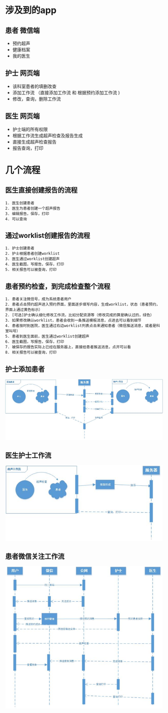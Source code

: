 

# 涉及到的app


## 患者 微信端

- 预约超声  
- 健康档案  
- 我的医生  
	
## 护士 网页端

- 该科室患者的填删改查  
- 添加工作流  （直接添加工作流 和 根据预约添加工作流 )
- 修改，查询，删除工作流  
	
	

## 医生 网页端

- 护士端的所有权限  
- 根据工作流生成超声检查及报告生成   
- 直接生成超声检查报告  
- 报告查询，打印



# 几个流程
		

## 医生直接创建报告的流程  
	1. 医生创建患者   
	2. 医生为患者创建一个超声报告  
	3. 编辑报告，保存，打印  
	4. 可以查询  

## 通过worklist创建报告的流程  
	1. 护士创建患者  
	2. 护士根据患者创建worklist  
	3. 医生通过worklist创建超声  
	4. 医生截图，写报告，保存，打印  
	5. 相关报告可以被查询，打印  
	

## 患者预约检查，到完成检查整个流程  
	1. 患者关注微信号，成为系统患者用户  
	2. 患者点击预约超声进入预约界面，里面逐步填写内容，生成worklist，状态（患者预约，界面上通过黄色标示）  
	2. [可选]护士确认细化修改工作流，比如分配资源等（修改完成的算是确认过的，绿色）  
	3. 如果修改确认worklist，患者会收到一条推送模板消息，点进去可以看到细节   
	4. 患者按时到医院，医生通过右边worklist列表点击来通知患者（微信推送消息，或者是科室叫号）   
	5. 患者到医生面前，医生通过worklist创建超声  
	6. 医生截图，写报告，保存，打印  
	7. 被保存的报告实际上已经在服务器上，直接给患者推送消息，点开可以看  
	8. 相关报告可以被查询，打印  
	
	
	
	
## 护士添加患者

![](img/hushitianjia.jpg)



##  医生护士工作流

![](img/yishengdayin.jpg)

##  患者微信关注工作流

![](img/quan.jpg)


